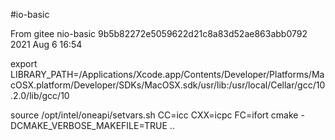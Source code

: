 #io-basic

From gitee nio-basic 9b5b82272e5059622d21c8a83d52ae863abb0792 2021 Aug 6 16:54

export LIBRARY_PATH=/Applications/Xcode.app/Contents/Developer/Platforms/MacOSX.platform/Developer/SDKs/MacOSX.sdk/usr/lib:/usr/local/Cellar/gcc/10.2.0/lib/gcc/10

source /opt/intel/oneapi/setvars.sh
CC=icc CXX=icpc FC=ifort cmake -DCMAKE_VERBOSE_MAKEFILE=TRUE ..
